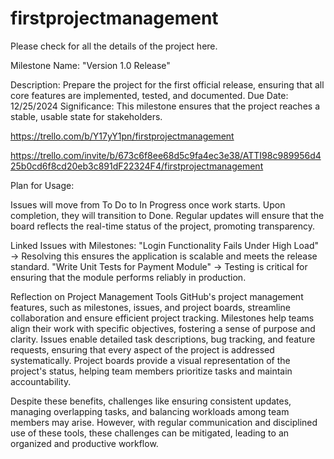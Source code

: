# firstprojectmanagement

Please check for all the details of the project here.

Milestone Name: "Version 1.0 Release"

Description: Prepare the project for the first official release, ensuring that all core features are implemented, tested, and documented.
Due Date: 12/25/2024
Significance: This milestone ensures that the project reaches a stable, usable state for stakeholders.

https://trello.com/b/Y17yY1pn/firstprojectmanagement

https://trello.com/invite/b/673c6f8ee68d5c9fa4ec3e38/ATTI98c989956d425b0cd6f8cd20eb3c891dF22324F4/firstprojectmanagement

Plan for Usage:

Issues will move from To Do to In Progress once work starts. Upon completion, they will transition to Done. Regular updates will ensure that the board reflects the real-time status of the project, promoting transparency.

Linked Issues with Milestones:
"Login Functionality Fails Under High Load" → Resolving this ensures the application is scalable and meets the release standard.
"Write Unit Tests for Payment Module" → Testing is critical for ensuring that the module performs reliably in production.

Reflection on Project Management Tools
GitHub's project management features, such as milestones, issues, and project boards, streamline collaboration and ensure efficient project tracking. Milestones help teams align their work with specific objectives, fostering a sense of purpose and clarity. Issues enable detailed task descriptions, bug tracking, and feature requests, ensuring that every aspect of the project is addressed systematically. Project boards provide a visual representation of the project's status, helping team members prioritize tasks and maintain accountability.

Despite these benefits, challenges like ensuring consistent updates, managing overlapping tasks, and balancing workloads among team members may arise. However, with regular communication and disciplined use of these tools, these challenges can be mitigated, leading to an organized and productive workflow.
